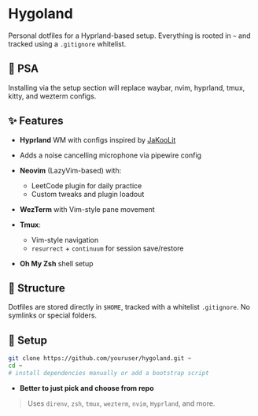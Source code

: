 # Hygoland

Personal dotfiles for a Hyprland-based setup. Everything is rooted in `~` and tracked using a `.gitignore` whitelist.

## 🚧 PSA

Installing via the setup section will replace waybar, nvim, hyprland, tmux, kitty, and wezterm configs.

## ✨ Features

* **Hyprland** WM with configs inspired by [JaKooLit](https://github.com/JaKooLit)
* Adds a noise cancelling microphone via pipewire config
* **Neovim** (LazyVim-based) with:

  * LeetCode plugin for daily practice
  * Custom tweaks and plugin loadout
* **WezTerm** with Vim-style pane movement
* **Tmux**:

  * Vim-style navigation
  * `resurrect` + `continuum` for session save/restore
* **Oh My Zsh** shell setup

## 📁 Structure

Dotfiles are stored directly in `$HOME`, tracked with a whitelist `.gitignore`. No symlinks or special folders.

## 🚀 Setup

```bash
git clone https://github.com/youruser/hygoland.git ~
cd ~
# install dependencies manually or add a bootstrap script
```

* **Better to just pick and choose from repo**

> Uses `direnv`, `zsh`, `tmux`, `wezterm`, `nvim`, `Hyprland`, and more.
